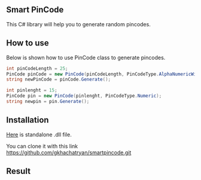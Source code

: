 ## Smart PinCode

This C# library will help you to generate random pincodes.

## How to use
Below is shown how to use PinCode class to generate pincodes.
```cs
int pinCodeLength = 25;
PinCode pinCode = new PinCode(pinCodeLength, PinCodeType.AlphaNumericWithSymbols);
string newPinCode = pinCode.Generate(); 

int pinlenght = 15;
PinCode pin = new PinCode(pinlenght, PinCodeType.Numeric);
string newpin = pin.Generate();
```

## Installation

[Here](https://drive.google.com/open?id=0B7sfm4Wtr1psem5wZDVDdmhhMWc) is standalone .dll file.

You can clone it with this link https://github.com/gkhachatryan/smartpincode.git

## Result

